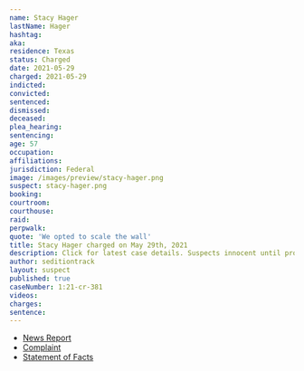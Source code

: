```yaml
---
name: Stacy Hager
lastName: Hager
hashtag:
aka:
residence: Texas
status: Charged
date: 2021-05-29
charged: 2021-05-29
indicted:
convicted: 
sentenced: 
dismissed: 
deceased:
plea_hearing:
sentencing:
age: 57
occupation:
affiliations:
jurisdiction: Federal
image: /images/preview/stacy-hager.png
suspect: stacy-hager.png
booking:
courtroom:
courthouse:
raid:
perpwalk:
quote: 'We opted to scale the wall'
title: Stacy Hager charged on May 29th, 2021
description: Click for latest case details. Suspects innocent until proven guilty.
author: seditiontrack
layout: suspect
published: true
caseNumber: 1:21-cr-381
videos:
charges:
sentence:
---
```

- [News Report](https://www.gatesvillemessenger.com/news/gatesville-man-arrested-taking-part-jan-6-mob)
- [Complaint](https://www.justice.gov/usao-dc/case-multi-defendant/file/1400881/download)
- [Statement of Facts](https://www.justice.gov/usao-dc/case-multi-defendant/file/1400886/download)
